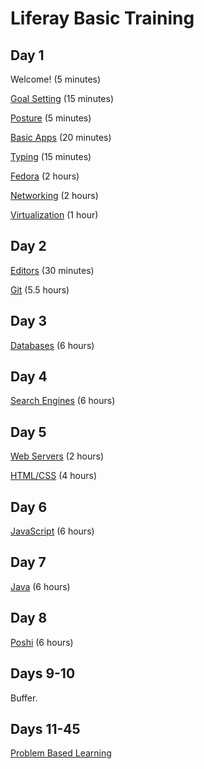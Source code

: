 # Liferay Basic Training

## Day 1

Welcome!  (5 minutes)

[Goal Setting](goal-setting) (15 minutes)

[Posture](posture) (5 minutes)

[Basic Apps](basic-apps) (20 minutes)

[Typing](typing) (15 minutes)

[Fedora](fedora) (2 hours)

[Networking](networking) (2 hours)

[Virtualization](virtualization) (1 hour)

## Day 2

[Editors](editors) (30 minutes)

[Git](git) (5.5 hours)

## Day 3

[Databases](databases) (6 hours)

## Day 4

[Search Engines](search-engines) (6 hours)

## Day 5

[Web Servers](web-servers) (2 hours)

[HTML/CSS](html-css) (4 hours)

## Day 6

[JavaScript](javascript) (6 hours)

## Day 7

[Java](java) (6 hours)

## Day 8

[Poshi](poshi) (6 hours)

## Days 9-10

Buffer.

## Days 11-45

[Problem Based Learning](problem-based-learning)